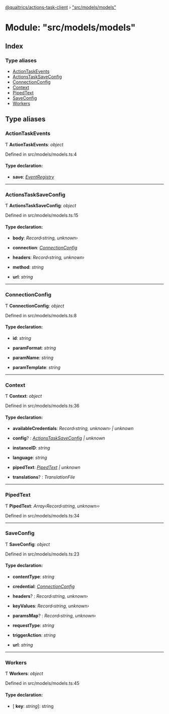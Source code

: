 [@qualtrics/actions-task-client](../globals.md) › ["src/models/models"](_src_models_models_.md)

# Module: "src/models/models"

## Index

### Type aliases

* [ActionTaskEvents](_src_models_models_.md#actiontaskevents)
* [ActionsTaskSaveConfig](_src_models_models_.md#actionstasksaveconfig)
* [ConnectionConfig](_src_models_models_.md#connectionconfig)
* [Context](_src_models_models_.md#context)
* [PipedText](_src_models_models_.md#pipedtext)
* [SaveConfig](_src_models_models_.md#saveconfig)
* [Workers](_src_models_models_.md#workers)

## Type aliases

###  ActionTaskEvents

Ƭ **ActionTaskEvents**: *object*

Defined in src/models/models.ts:4

#### Type declaration:

* **save**: *[EventRegistry](../classes/_src_util_eventregistry_.eventregistry.md)*

___

###  ActionsTaskSaveConfig

Ƭ **ActionsTaskSaveConfig**: *object*

Defined in src/models/models.ts:15

#### Type declaration:

* **body**: *Record‹string, unknown›*

* **connection**: *[ConnectionConfig](_src_models_models_.md#connectionconfig)*

* **headers**: *Record‹string, unknown›*

* **method**: *string*

* **url**: *string*

___

###  ConnectionConfig

Ƭ **ConnectionConfig**: *object*

Defined in src/models/models.ts:8

#### Type declaration:

* **id**: *string*

* **paramFormat**: *string*

* **paramName**: *string*

* **paramTemplate**: *string*

___

###  Context

Ƭ **Context**: *object*

Defined in src/models/models.ts:36

#### Type declaration:

* **availableCredentials**: *Record‹string, unknown› | unknown*

* **config**? : *[ActionsTaskSaveConfig](_src_models_models_.md#actionstasksaveconfig) | unknown*

* **instanceID**: *string*

* **language**: *string*

* **pipedText**: *[PipedText](_src_models_models_.md#pipedtext) | unknown*

* **translations**? : *TranslationFile*

___

###  PipedText

Ƭ **PipedText**: *Array‹Record‹string, unknown››*

Defined in src/models/models.ts:34

___

###  SaveConfig

Ƭ **SaveConfig**: *object*

Defined in src/models/models.ts:23

#### Type declaration:

* **contentType**: *string*

* **credential**: *[ConnectionConfig](_src_models_models_.md#connectionconfig)*

* **headers**? : *Record‹string, unknown›*

* **keyValues**: *Record‹string, unknown›*

* **paramsMap**? : *Record‹string, unknown›*

* **requestType**: *string*

* **triggerAction**: *string*

* **url**: *string*

___

###  Workers

Ƭ **Workers**: *object*

Defined in src/models/models.ts:45

#### Type declaration:

* \[ **key**: *string*\]: string
